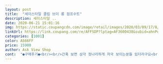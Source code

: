 ```yaml
---
layout: post 
title:  "세이스타일 클립 브이 롱 점프수트" 
description: 세이스타일 ..
date: 2020-06-21 15:01:16 
img: https://static.coupangcdn.com/image/retail/images/2020/03/09/17/8/5b415b3c-5467-4cf8-80c4-40f007d2b4dd.jpg 
linkUrl: https://link.coupang.com/re/AFFSDP?lptag=AF3600438&subid=ahnPublicAsk&pageKey=1329804242&itemId=2353693042&vendorItemId=70350172206&traceid=V0-113-1452710bdc619711 
categories: [1001] 
color: A566FF 
price: 15900 
author: Ask View Shop 
cont:  "●구매후기●<br/><br/>간혹 보면 삼각 정나라하게 자국 보이는분들 있더라구요<br/>같은 66싸이즈라도 천차만별 날씬 66통통6677인데 우기는 66까지  자기한테 싸이즈 안맞는다고 예쁜옷에 별한개주는분들 도 있고 그래서 싸이즈 기재 한겁니다 즐건 쇼핑하시라구요<br/>걍 좋아요  아님 이뻐요 이런거 증말 애매하더군요<br/>근데 날씬해보인다더라고요<br/>길이며 품이며 저는 갠적으로 만족합니다<br/>꼭 사각팬티 입으시길요 보는사람 민망하게 만들지 말고<br/>난 편하고 시원해서 좋기만하던데<br/>넘 후들후들 편한옷이라 그런가 외출할때 못입것더라구요<br/>딸과 입으려고요<br/>바로 퇴짜 맞았어요 아줌마 옷같다나 뭐라나<br/>사각 진짜 편하고 좋거든요 뒷태도 예쁘게 정리되고<br/>생각보다큽니다.<br/>스판이있어 엄청편해요.<br/>.<br/>두팔을넣어도 큰느낌이있어요.<br/>시원할것같음.<br/><br/>시원하고 안입은듯 좋아하시네요<br/>여러명의 리뷰를 보고 로켓배송이라 두개구매했어요<br/>오자마자 커플룩이라고 했더니<br/>와우 완전대박 완전편한 옷 ㅎㅎㅎ<br/>왕대박 편해서 기분좋네요  촥 떨어지는 옷감에 후들후들 신축성 대박 입니다  잘입겠습니다 키158에몸무게55에66싸이즈 입는데 딱좋네요 크지도 작지도 않아요  이옷은 딱맞게 입음 추해보이니 생각하시고 주문하셔요 딱 맞게 입으면 안이뻐요<br/>울엄마랑요<br/>이거 입을땐 삼각은 안되요 안돼<br/>이래저래 커플룩했어요<br/>이왕 두개라 엄마하나드렸더니<br/>인터넷 주문할땐 상품평짧고굴게 쓰신분들 증말 야속하더라구요<br/>일부러 다시와서 남기는겁니다 멜빵바지입고 삼각팬티 입어 못난뒷태 보이는 분들 많이 봐서요  부디 이쁜 뒷태를 위해 사각드로즈를 입읍시다<br/>입고 나가려구 몇번이나 시도했는데 안되네요 이쁜데 후들후들한 느낌이 이상해서 점프슈트패턴이 화려해서 그런건지 위에 옷을 어떤걸 입어두 안어울려요 ㅠㅠ 팔뚝이 굵어서 나시는 안되고 이옷 이쁜데 우짜죠?<br/>저에 신체 싸이즈를 기재한건 참고하시라고요<br/>진짜 잘입을듯 합니다  넘  맘에들어서 기분좋음요^^<br/>참 속옷 입으실때 삼각말고 사각 입으시고 입으세요<br/>초등6학년과♡<br/>프리싸이즈 조건두 여러가지라  골치가 딱딱 아플때도 있고요<br/>" 
---
```

